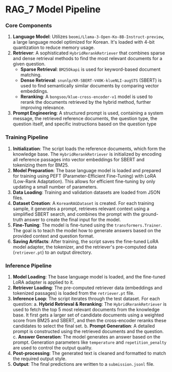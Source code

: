 # RAG_7 Model Pipeline

### Core Components

1.  **Language Model**: Utilizes `beomi/Llama-3-Open-Ko-8B-Instruct-preview`, a large language model optimized for Korean. It's loaded with 4-bit quantization to reduce memory usage.
2.  **Retriever**: A sophisticated `HybridRerankRetriever` that combines sparse and dense retrieval methods to find the most relevant documents for a given question.
    *   **Sparse Retrieval**: `BM25Okapi` is used for keyword-based document matching.
    *   **Dense Retrieval**: `snunlp/KR-SBERT-V40K-klueNLI-augSTS` (SBERT) is used to find semantically similar documents by comparing vector embeddings.
    *   **Reranking**: A `bongsoo/klue-cross-encoder-v1` model is used to rerank the documents retrieved by the hybrid method, further improving relevance.
3.  **Prompt Engineering**: A structured prompt is used, containing a system message, the retrieved reference documents, the question type, the question itself, and specific instructions based on the question type

### Training Pipeline

1.  **Initialization**: The script loads the reference documents, which form the knowledge base. The `HybridRerankRetriever` is initialized by encoding all reference passages into vector embeddings for SBERT and tokenizing them for BM25.
2.  **Model Preparation**: The base language model is loaded and prepared for training using PEFT (Parameter-Efficient Fine-Tuning) with LoRA (Low-Rank Adaptation). This allows for efficient fine-tuning by only updating a small number of parameters.
3.  **Data Loading**: Training and validation datasets are loaded from JSON files.
4.  **Dataset Creation**: A `KoreanRAGDataset` is created. For each training sample, it generates a prompt, retrieves relevant context using a simplified SBERT search, and combines the prompt with the ground-truth answer to create the final input for the model.
5.  **Fine-Tuning**: The model is fine-tuned using the `transformers.Trainer`. The goal is to teach the model how to generate answers based on the provided context and question format.
6.  **Saving Artifacts**: After training, the script saves the fine-tuned LoRA model adapter, the tokenizer, and the retriever's pre-computed data (`retriever.pt`) to an output directory.

### Inference Pipeline

1.  **Model Loading**: The base language model is loaded, and the fine-tuned LoRA adapter is applied to it.
2.  **Retriever Loading**: The pre-computed retriever data (embeddings and tokenized passages) is loaded from the `retriever.pt` file.
3.  **Inference Loop**: The script iterates through the test dataset. For each question:
    a.  **Hybrid Retrieval & Reranking**: The `HybridRerankRetriever` is used to fetch the top 5 most relevant documents from the knowledge base. It first gets a larger set of candidate documents using a weighted score from BM25 and SBERT, and then the cross-encoder reranks these candidates to select the final set.
    b.  **Prompt Generation**: A detailed prompt is constructed using the retrieved documents and the question.
    c.  **Answer Generation**: The model generates an answer based on the prompt. Generation parameters like `temperature` and `repetition_penalty` are used to control the output quality.
4.  **Post-processing**: The generated text is cleaned and formatted to match the required output style.
5.  **Output**: The final predictions are written to a `submission.jsonl` file.
